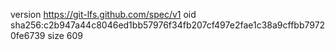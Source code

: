 version https://git-lfs.github.com/spec/v1
oid sha256:c2b947a44c8046ed1bb57976f34fb207cf497e2fae1c38a9cffbb79720fe6739
size 609
